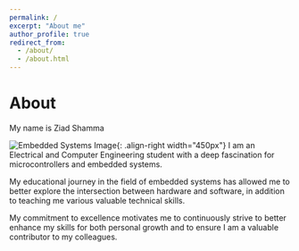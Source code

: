 ```yaml
---
permalink: /
excerpt: "About me"
author_profile: true
redirect_from: 
  - /about/
  - /about.html
---
```


<h1 align="left">About</h1>
<div align="left">

My name is Ziad Shamma

![Embedded Systems Image](https://progbiz.io/assets/images/iot1main.png){: .align-right width="450px"}
I am an Electrical and Computer Engineering student with a deep fascination for microcontrollers and embedded systems.

My educational journey in the field of embedded systems has allowed me to better explore the intersection between hardware and software, in addition to teaching me various valuable technical skills.

My commitment to excellence motivates me to continuously strive to better enhance my skills for both personal growth and to ensure I am a valuable contributor to my colleagues.

